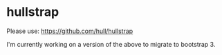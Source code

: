 hullstrap
=============

Please use: https://github.com/hull/hullstrap

I'm currently working on a version of the above to migrate to bootstrap 3.
